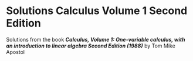 # Solutions Calculus Volume 1 Second Edition

Solutions from the book _**Calculus, Volume 1: One-variable calculus, with an introduction to linear algebra Second Edition (1988)**_ by Tom Mike Apostol
